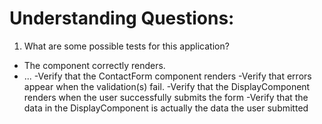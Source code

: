 # Understanding Questions:
1. What are some possible tests for this application?
* The component correctly renders.
* ...
-Verify that the ContactForm component renders
-Verify that errors appear when the validation(s) fail.
-Verify that the DisplayComponent renders when the user successfully submits the form
-Verify that the data in the DisplayComponent is actually the data the user submitted